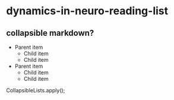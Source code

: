 # dynamics-in-neuro-reading-list

## collapsible markdown?

<ul class="collapsibleList">
  <li>
    Parent item
    <ul>
      <li>Child item</li>
      <li>Child item</li>
    </ul>
  </li>
  <li>
    Parent item
    <ul>
      <li>Child item</li>
      <li>Child item</li>
    </ul>
  </li>
</ul>
CollapsibleLists.apply();
